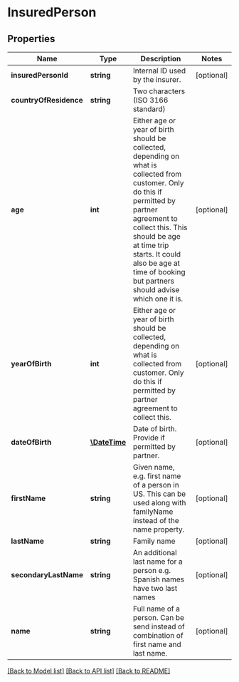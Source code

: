 # InsuredPerson

## Properties
Name | Type | Description | Notes
------------ | ------------- | ------------- | -------------
**insuredPersonId** | **string** | Internal ID used by the insurer. | [optional] 
**countryOfResidence** | **string** | Two characters (ISO 3166 standard) | 
**age** | **int** | Either age or year of birth should be collected, depending on what is collected from customer. Only do this if permitted by partner agreement to collect this. This should be age at time trip starts. It could also be age at time of booking but partners should advise which one it is. | [optional] 
**yearOfBirth** | **int** | Either age or year of birth should be collected, depending on what is collected from customer. Only do this if permitted by partner agreement to collect this. | [optional] 
**dateOfBirth** | [**\DateTime**](\DateTime.md) | Date of birth. Provide if permitted by partner. | [optional] 
**firstName** | **string** | Given name, e.g. first name of a person in US. This can be used along with familyName instead of the name property. | [optional] 
**lastName** | **string** | Family name | [optional] 
**secondaryLastName** | **string** | An additional last name for a person e.g. Spanish names have two last names | [optional] 
**name** | **string** | Full name of a person. Can be send instead of combination of first name and last name. | [optional] 

[[Back to Model list]](../README.md#documentation-for-models) [[Back to API list]](../README.md#documentation-for-api-endpoints) [[Back to README]](../README.md)


